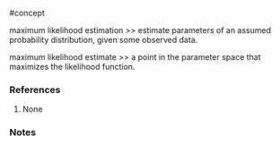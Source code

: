#concept

maximum likelihood estimation >> estimate parameters of an assumed probability distribution, given some observed data.
<!--LEARN:szlLm9uf-->
maximum likelihood estimate >> a point in the parameter space that maximizes the likelihood function.
<!--LEARN:GMd4eDdK-->
### References
1. None

### Notes





